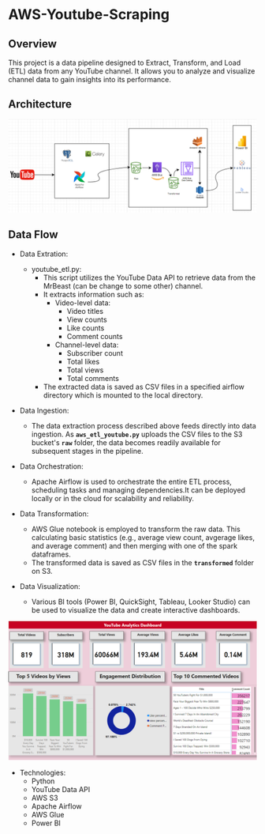 # AWS-Youtube-Scraping

## Overview

This project is a data pipeline designed to Extract, Transform, and Load (ETL) data from any YouTube channel. It allows you to analyze and visualize channel data to gain insights into its performance.

## Architecture

![My Architecture](https://raw.githubusercontent.com/syedhaziq/AWS-Youtube-Scraping/refs/heads/main/architecture.png)

## Data Flow

- Data Extration:
    - youtube_etl.py:
        - This script utilizes the YouTube Data API to retrieve data from the MrBeast (can be change to some other) channel.
        - It extracts information such as:
            - Video-level data:
                - Video titles
                - View counts
                - Like counts
                - Comment counts
            - Channel-level data:
                - Subscriber count
                - Total likes
                - Total views
                - Total comments
        - The extracted data is saved as CSV files in a specified airflow directory which is mounted to the local directory.

- Data Ingestion:
    - The data extraction process described above feeds directly into data ingestion. As **`aws_etl_youtube.py`** uploads the CSV files to the S3 bucket's **`raw`** folder, the data becomes readily available for subsequent stages in the pipeline.

- Data Orchestration:
    - Apache Airflow is used to orchestrate the entire ETL process, scheduling tasks and managing dependencies.It can be deployed locally or in the cloud for scalability and reliability.

- Data Transformation:
    - AWS Glue notebook is employed to transform the raw data. This calculating basic statistics (e.g., average view count, avgerage likes, and average comment) and then merging with one of the spark dataframes.
    - The transformed data is saved as CSV files in the **`transformed`** folder on S3.

- Data Visualization:
    - Various BI tools (Power BI, QuickSight, Tableau, Looker Studio) can be used to visualize the data and create interactive dashboards.

![My dashboard](https://raw.githubusercontent.com/syedhaziq/AWS-Youtube-Scraping/refs/heads/main/youtube%20dasboard.png)

- Technologies:
    - Python
    - YouTube Data API
    - AWS S3
    - Apache Airflow
    - AWS Glue
    - Power BI
